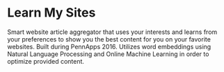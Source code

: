 # Learn My Sites
Smart website article aggregator that uses your interests and learns from your preferences to show you the best content for you on your favorite websites. 
Built during PennApps 2016.
Utilizes word embeddings using Natural Language Processing and Online Machine Learning in order to optimize provided content.